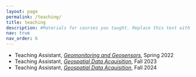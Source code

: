 ```yaml
---
layout: page
permalink: /teaching/
title: teaching
description: #Materials for courses you taught. Replace this text with your description.
nav: true
nav_order: 6
---
```


- Teaching Assistant, [*Geomonitoring and Geosensors*](https://www.vorlesungen.ethz.ch/Vorlesungsverzeichnis/lerneinheit.view?lerneinheitId=157367&semkez=2022), Spring 2022
- Teaching Assistant, [*Geospatial Data Acquisition*](https://www.vorlesungen.ethz.ch/Vorlesungsverzeichnis/lerneinheit.view?semkez=2023W&ansicht=ALLE&lerneinheitId=173582&lang=en), Fall 2023
- Teaching Assistant, [*Geospatial Data Acquisition*](https://www.vorlesungen.ethz.ch/Vorlesungsverzeichnis/lerneinheit.view?semkez=2024W&ansicht=ALLE&lerneinheitId=183367&lang=en), Fall 2024

<!--
For now, this page is assumed to be a static description of your courses. You can convert it to a collection similar to `_projects/` so that you can have a dedicated page for each course.

Organize your courses by years, topics, or universities, however you like!
-->